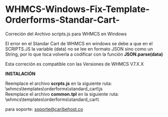 # WHMCS-Windows-Fix-Template-Orderforms-Standar-Cart-
Correción del Archivo scripts.js para WHMCS en Windows


El error en el Standar Cart de WHMCS en windows se debe a que en el SCRIPTS.JS la variable (data) no se lee en formato JSON sino como un String, por lo que toca volverla a codificar con la función <strong>JSON.parse(data)</strong>

Esta correción es compatible con las Versiones de WHMCS V7.X.X

<strong>INSTALACIÓN</strong>

Reemplace el archivo <strong>scrpts.js</strong> en la siguiente ruta: \whmcs\templates\orderforms\standard_cart\js\
Reemplace el archivo <strong>common.tpl</strong> en la siguiente ruta: \whmcs\templates\orderforms\standard_cart\


para soporte: soporte@caribehost.co

